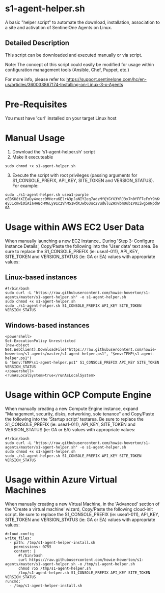 # s1-agent-helper.sh
A basic "helper script" to automate the download, installation, association to a site and activation of SentinelOne Agents on Linux.

## Detailed Description
This script can be downloaded and executed manually or via script.  

Note: The concept of this script could easily be modified for usage within configuration management tools (Ansible, Chef, Puppet, etc.)

For more info, please refer to:  https://support.sentinelone.com/hc/en-us/articles/360033867174-Installing-on-Linux-3-x-Agents

# Pre-Requisites
You must have 'curl' installed on your target Linux host

# Manual Usage
1. Download the 's1-agent-helper.sh' script
2. Make it executeable
```
sudo chmod +x s1-agent-helper.sh
```
3. Execute the script with root privileges (passing arguments for S1_CONSOLE_PREFIX, API_KEY, SITE_TOKEN and VERSION_STATUS).  For example:
```
sudo ./s1-agent-helper.sh usea1-purple eEBKU8tXIEaDy4vezc9MHeru6ElrA3pJaNIY2eg7adzMfQYGYX3YRJ3x7h0fFF7eFxY9hKtQzHZR3FDi eyJ1cmwiOiAiaHABcHM6Ly91c2VhMS1wdXJwbGUuc2VudGluZWxvbmUub1V0Iiwg5nNpdGV882V5IjogIjZiODA5ZGI0YjQ3YzhkY2YifQ== GA
```

# Usage within AWS EC2 User Data
When manually launching a new EC2 Instance.. During 'Step 3: Configure Instance Details', Copy/Paste the following into the 'User data' text area.
Be sure to replace the S1_CONSOLE_PREFIX (ie: usea1-011), API_KEY, SITE_TOKEN and VERSION_STATUS (ie: GA or EA) values with appropriate values:
## Linux-based instances
```
#!/bin/bash
sudo curl -L "https://raw.githubusercontent.com/howie-howerton/s1-agents/master/s1-agent-helper.sh" -o s1-agent-helper.sh
sudo chmod +x s1-agent-helper.sh
sudo ./s1-agent-helper.sh S1_CONSOLE_PREFIX API_KEY SITE_TOKEN VERSION_STATUS
```
## Windows-based instances
```
<powershell>
Set-ExecutionPolicy Unrestricted
(new-object Net.WebClient).DownloadFile("https://raw.githubusercontent.com/howie-howerton/s1-agents/master/s1-agent-helper.ps1", "$env:TEMP\s1-agent-helper.ps1") 
& "$env:TEMP\s1-agent-helper.ps1" S1_CONSOLE_PREFIX API_KEY SITE_TOKEN VERSION_STATUS
</powershell>
<runAsLocalSystem>true</runAsLocalSystem>
```

# Usage within GCP Compute Engine
When manually creating a new Compute Engine instance, expand "Management, security, disks, networking, sole tenance" and Copy/Paste the following into the 'Startup script' textarea.
Be sure to replace the S1_CONSOLE_PREFIX (ie: usea1-011), API_KEY, SITE_TOKEN and VERSION_STATUS (ie: GA or EA) values with appropriate values:
```
#!/bin/bash
sudo curl -L "https://raw.githubusercontent.com/howie-howerton/s1-agents/master/s1-agent-helper.sh" -o s1-agent-helper.sh
sudo chmod +x s1-agent-helper.sh
sudo ./s1-agent-helper.sh S1_CONSOLE_PREFIX API_KEY SITE_TOKEN VERSION_STATUS
```

# Usage within Azure Virtual Machines
When manually creating a new Virtual Machine, in the 'Advanced' section of the 'Create a virtual machine' wizard, Copy/Paste the following cloud-init script.
Be sure to replace the S1_CONSOLE_PREFIX (ie: usea1-011), API_KEY, SITE_TOKEN and VERSION_STATUS (ie: GA or EA) values with appropriate values:
```
#cloud-config
write_files:
  - path: /tmp/s1-agent-helper-install.sh
    permissions: 0755
    content: |
      #!/bin/bash
      curl https://raw.githubusercontent.com/howie-howerton/s1-agents/master/s1-agent-helper.sh -o /tmp/s1-agent-helper.sh
      chmod 755 /tmp/s1-agent-helper.sh
      /tmp/s1-agent-helper.sh S1_CONSOLE_PREFIX API_KEY SITE_TOKEN VERSION_STATUS
runcmd:
  - /tmp/s1-agent-helper-install.sh
```
